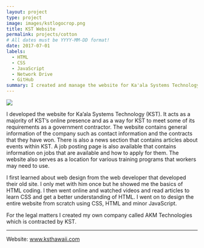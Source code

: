 ```yaml
---
layout: project
type: project
image: images/kstlogocrop.png
title: KST Website
permalink: projects/cotton
# All dates must be YYYY-MM-DD format!
date: 2017-07-01
labels:
  - HTML
  - CSS
  - JavaScript
  - Network Drive
  - GitHub
summary: I created and manage the website for Ka'ala Systems Technology.
---
```


<img class="ui image" src="{{ site.baseurl }}/images/kstweb.png">

I developed the website for Ka’ala Systems Technology (KST). It acts as a majority of KST’s online presence and as a way for KST to meet some of its requirements as a government contractor. The website contains general information of the company such as contact information and the contracts that they have won. There is also a news section that contains articles about events within KST. A job posting page is also available that contains information on jobs that are available and how to apply for them. The website also serves as a location for various training programs that workers may need to use.

I first learned about web design from the web developer that developed their old site. I only met with him once but he showed me the basics of HTML coding. I then went online and watched videos and read articles to learn CSS and get a better understanding of HTML. I went on to design the entire website from scratch using CSS, HTML and minor JavaScript.

For the legal matters I created my own company called AKM Technologies which is contracted by KST.


<hr>

Website: <a href="http://www.ksthawaii.com/index.html">www.ksthawaii.com</a>

